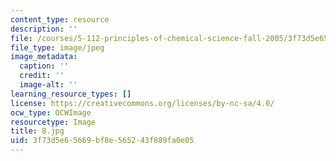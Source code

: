 ```yaml
---
content_type: resource
description: ''
file: /courses/5-112-principles-of-chemical-science-fall-2005/3f73d5e65669bf8e565243f889fa0e05_8.jpg
file_type: image/jpeg
image_metadata:
  caption: ''
  credit: ''
  image-alt: ''
learning_resource_types: []
license: https://creativecommons.org/licenses/by-nc-sa/4.0/
ocw_type: OCWImage
resourcetype: Image
title: 8.jpg
uid: 3f73d5e6-5669-bf8e-5652-43f889fa0e05
---
```

